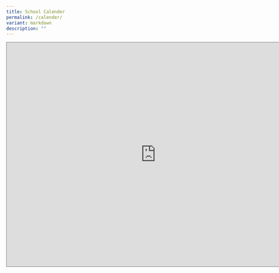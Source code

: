 ```yaml
---
title: School Calender
permalink: /calender/
variant: markdown
description: ""
---
```

<iframe scrolling="no" frameborder="0" height="600" width="800" style="border:solid 1px #777" src="https://calendar.google.com/calendar/embed?height=600&amp;wkst=1&amp;bgcolor=%234285F4&amp;ctz=Asia%2FSingapore&amp;title=Evergreen%20Primary%20School%20&amp;src=ZWdwc3B1YmxpY0BnbWFpbC5jb20&amp;src=ZW4uc2luZ2Fwb3JlI2hvbGlkYXlAZ3JvdXAudi5jYWxlbmRhci5nb29nbGUuY29t&amp;color=%230B8043&amp;color=%23F6BF26"></iframe>
